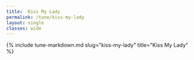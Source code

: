 ```yaml
---
title:  Kiss My Lady
permalink: /tune/kiss-my-lady
layout: single
classes: wide
---
```

{% include tune-markdown.md slug="kiss-my-lady" title="Kiss My Lady" %}
